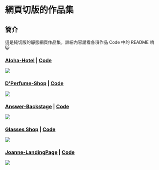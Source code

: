 # 網頁切版的作品集

## 簡介
  這是純切版的靜態網頁作品集，詳細內容請看各項作品 Code 中的 README 唷 :smiley_cat:

### [Aloha-Hotel](https://aimer-ist.github.io/Hex-webLayoutTraining/Aloha-Hotel/dist/index.html) | [Code](https://github.com/Aimer-ist/Hex-webLayoutTraining/tree/master/Aloha-Hotel)
![](https://i.imgur.com/bzAgdV4.jpg)

### [D'Perfume-Shop](https://aimer-ist.github.io/Hex-webLayoutTraining/D'Perfume-Shop/dist/index.html) | [Code](https://github.com/Aimer-ist/Hex-webLayoutTraining/tree/master/D'Perfume-Shop)
![](https://i.imgur.com/jjfSA8T.jpg)

### [Answer-Backstage](https://aimer-ist.github.io/Hex-webLayoutTraining/Answer-Backstage/dist/admin.html) | [Code](https://github.com/Aimer-ist/Hex-webLayoutTraining/tree/master/Answer-Backstage)
![](https://i.imgur.com/9T4RH4f.png)

### [Glasses Shop](https://aimer-ist.github.io/Hex-webLayoutTraining/Glasses-Shop/dist/index.html) | [Code](https://github.com/Aimer-ist/Hex-webLayoutTraining/tree/master/Glasses-Shop)
![](https://i.imgur.com/9nnviK7.jpg)

### [Joanne-LandingPage](https://aimer-ist.github.io/Hex-webLayoutTraining/Joanne-LandingPage/index.html) | [Code](https://github.com/Aimer-ist/Hex-webLayoutTraining/tree/master/Joanne-LandingPage)
![](https://i.imgur.com/rnCsaHE.png)